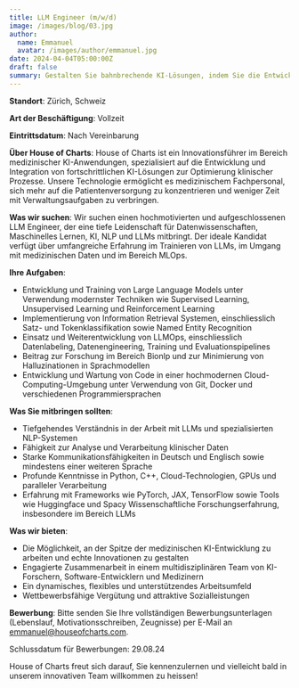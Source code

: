 ```yaml
---
title: LLM Engineer (m/w/d)
image: /images/blog/03.jpg
author:
  name: Emmanuel
  avatar: /images/author/emmanuel.jpg
date: 2024-04-04T05:00:00Z
draft: false
summary: Gestalten Sie bahnbrechende KI-Lösungen, indem Sie die Entwicklung unserer LLMs und NLP-Modelle vorantreiben. Optimieren Sie LLMOps-Pipelines und optimieren Sie die Verarbeitung klinischer Daten. Bringen Sie innovative Forschung und Entwicklung voran!
---
```


**Standort**: Zürich, Schweiz

**Art der Beschäftigung**: Vollzeit

**Eintrittsdatum**: Nach Vereinbarung

**Über House of Charts**:
House of Charts ist ein Innovationsführer im Bereich medizinischer KI-Anwendungen, spezialisiert auf die Entwicklung und Integration von fortschrittlichen KI-Lösungen zur Optimierung klinischer Prozesse. Unsere Technologie ermöglicht es medizinischem Fachpersonal, sich mehr auf die Patientenversorgung zu konzentrieren und weniger Zeit mit Verwaltungsaufgaben zu verbringen.

**Was wir suchen**:
Wir suchen einen hochmotivierten und aufgeschlossenen LLM Engineer, der eine tiefe Leidenschaft für Datenwissenschaften, Maschinelles Lernen, KI, NLP und LLMs mitbringt. Der ideale Kandidat verfügt über umfangreiche Erfahrung im Trainieren von LLMs, im Umgang mit medizinischen Daten und im Bereich MLOps.

**Ihre Aufgaben**:

- Entwicklung und Training von Large Language Models unter Verwendung modernster Techniken wie Supervised Learning, Unsupervised Learning und Reinforcement Learning
- Implementierung von Information Retrieval Systemen, einschliesslich Satz- und Tokenklassifikation sowie Named Entity Recognition
- Einsatz und Weiterentwicklung von LLMOps, einschliesslich Datenlabeling, Datenengineering, Training und Evaluationspipelines
- Beitrag zur Forschung im Bereich Bionlp und zur Minimierung von Halluzinationen in Sprachmodellen
- Entwicklung und Wartung von Code in einer hochmodernen Cloud-Computing-Umgebung unter Verwendung von Git, Docker und verschiedenen Programmiersprachen

**Was Sie mitbringen sollten**:

- Tiefgehendes Verständnis in der Arbeit mit LLMs und spezialisierten NLP-Systemen
- Fähigkeit zur Analyse und Verarbeitung klinischer Daten
- Starke Kommunikationsfähigkeiten in Deutsch und Englisch sowie mindestens einer weiteren Sprache
- Profunde Kenntnisse in Python, C++, Cloud-Technologien, GPUs und paralleler Verarbeitung
- Erfahrung mit Frameworks wie PyTorch, JAX, TensorFlow sowie Tools wie Huggingface und Spacy
  Wissenschaftliche Forschungserfahrung, insbesondere im Bereich LLMs

**Was wir bieten**:

- Die Möglichkeit, an der Spitze der medizinischen KI-Entwicklung zu arbeiten und echte Innovationen zu gestalten
- Engagierte Zusammenarbeit in einem multidisziplinären Team von KI-Forschern, Software-Entwicklern und Medizinern
- Ein dynamisches, flexibles und unterstützendes Arbeitsumfeld
- Wettbewerbsfähige Vergütung und attraktive Sozialleistungen

**Bewerbung**:
Bitte senden Sie Ihre vollständigen Bewerbungsunterlagen (Lebenslauf, Motivationsschreiben, Zeugnisse) per E-Mail an emmanuel@houseofcharts.com.

Schlussdatum für Bewerbungen: 29.08.24

House of Charts freut sich darauf, Sie kennenzulernen und vielleicht bald in unserem innovativen Team willkommen zu heissen!
